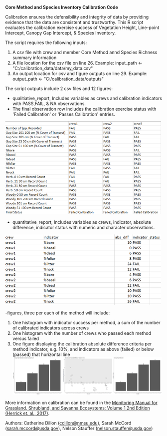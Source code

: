 **Core Method and Species Inventory Calibration Code**

Calibration ensures the defensibility and integrity of data by providing evidence that the data are consistent and trustworthy. This R script evaluates the calibration exercise success of Vegetation Height, Line-point Intercept, Canopy Gap Intercept, & Species Inventory. 

The script requires the following inputs:
1) A csv file with crew and member Core Method annd Species Richness summary information
2) A file location for the csv file on line 26. Example: input_path <- "C:/calibration_data/data/my_data.csv" 
3) An output location for csv and figure outputs on line 29. Example: output_path <- "C:/calibration_data/outputs"

The script outputs include 2 csv files and 12 figures:
- qualitiative_report, Includes variables as crews and calibration indicators with PASS,FAIL, & NA observations. 
- The final observation row includes the calibration exercise status with 'Failed Calibration' or 'Passes Calibration' entries.
<img src="https://github.com/cedillon/training_calibration_code/blob/master/qualitative_report_example.PNG" alt= "Qual." width="500"/>

- quantitative_report, Includes variables as crews, indicator, absolute difference, indicator status with numeric and character observations.
<img src="https://github.com/cedillon/training_calibration_code/blob/master/quantitative_report_example.PNG" alt= "Quant." width="500"/>

-figures, three per each of the method will include:
  1) One histogram with indicator success per method, a sum of the number of calibrated indicators across crews
  2) One histogram with the number of crews who passed each method versus failed
  3) One figure displaying the calibration absolute difference criteria per method indicator, e.g. 10%, and indicators as above (failed)
     or below (passed) that horizontal line
 ![alt text](https://github.com/cedillon/training_calibration_code/blob/master/gap_figs_all.png)
  
  

More information on calibration can be found in the [Monitoring Manual for Grassland, Shrubland, and Savanna Ecosystems: Volume 1 2nd Edition (Herrick et. al., 2017)](https://www.landscapetoolbox.org/manuals/monitoring-manual/). 

Authors: Catherine Dillon (cdillon@nmsu.edu), Sarah McCord (sarah.mccord@usda.gov), Nelson Stauffer (nelson.stauffer@usda.gov)

